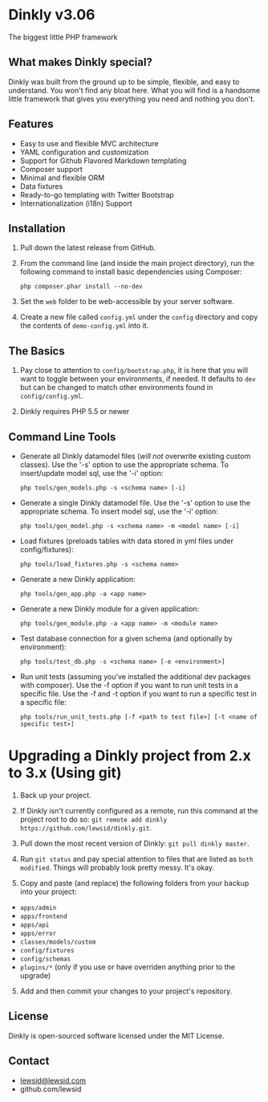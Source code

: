 Dinkly v3.06
============

The biggest little PHP framework


What makes Dinkly special?
--------------------------

Dinkly was built from the ground up to be simple, flexible, and easy to understand. You won't find any bloat here. What you will find is a handsome little framework that gives you everything you need and nothing you don't.


Features
--------

- Easy to use and flexible MVC architecture
- YAML configuration and customization
- Support for Github Flavored Markdown templating
- Composer support
- Minimal and flexible ORM
- Data fixtures
- Ready-to-go templating with Twitter Bootstrap
- Internationalization (i18n) Support


Installation
------------

  1. Pull down the latest release from GitHub.

  2. From the command line (and inside the main project directory), run the following command to install basic dependencies using Composer:

      `php composer.phar install --no-dev`
      
  3. Set the `web` folder to be web-accessible by your server software.

  4. Create a new file called `config.yml` under the `config` directory and copy the contents of `demo-config.yml` into it.


The Basics
----------

  1. Pay close to attention to `config/bootstrap.php`, it is here that you will want to toggle between your environments, if needed. It defaults to `dev` but can be changed to match other environments found in `config/config.yml`.

  2. Dinkly requires PHP 5.5 or newer


Command Line Tools
------------------

  - Generate all Dinkly datamodel files (*will not* overwrite existing custom classes). Use the '-s' option to use the appropriate schema. To insert/update model sql, use the '-i' option:

    `php tools/gen_models.php -s <schema name> [-i]`

  - Generate a single Dinkly datamodel file. Use the '-s' option to use the appropriate schema. To insert model sql, use the '-i' option:

    `php tools/gen_model.php -s <schema name> -m <model name> [-i]`

  - Load fixtures (preloads tables with data stored in yml files under config/fixtures):

    `php tools/load_fixtures.php -s <schema name>`

  - Generate a new Dinkly application:

    `php tools/gen_app.php -a <app name>`

  - Generate a new Dinkly module for a given application:

    `php tools/gen_module.php -a <app name> -m <module name>`

  - Test database connection for a given schema (and optionally by environment):

    `php tools/test_db.php -s <schema name> [-e <environment>]`

  - Run unit tests (assuming you've installed the additional dev packages with composer). Use the -f option if you want to run unit tests in a specific file. Use the -f and -t option if you want to run a specific test in a specific file:

    `php tools/run_unit_tests.php [-f <path to test file>] [-t <name of specific test>]`


Upgrading a Dinkly project from 2.x to 3.x (Using git)
======================================================

1. Back up your project.

2. If Dinkly isn't currently configured as a remote, run this command at the project root to do so: `git remote add dinkly https://github.com/lewsid/dinkly.git`.
 
3. Pull down the most recent version of Dinkly: `git pull dinkly master`.

4. Run `git status` and pay special attention to files that are listed as `both modified`. Things will probably look pretty messy. It's okay.

5. Copy and paste (and replace) the following folders from your backup into your project:

  - `apps/admin`
  - `apps/frontend`
  - `apps/api`
  - `apps/error`
  - `classes/models/custom`
  - `config/fixtures`
  - `config/schemas`
  - `plugins/*` (only if you use or have overriden anything prior to the upgrade)

5. Add and then commit your changes to your project's repository.


License
-------

Dinkly is open-sourced software licensed under the MIT License.


Contact
-------

  - lewsid@lewsid.com
  - github.com/lewsid
